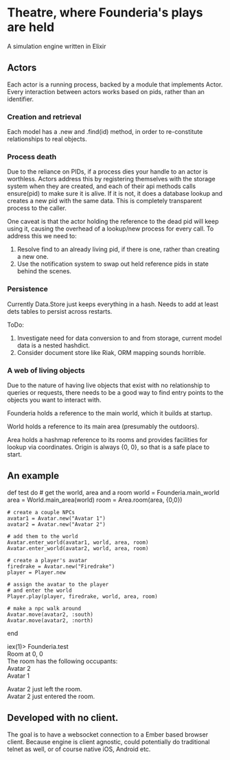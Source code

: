 # Theatre, where Founderia's plays are held
A simulation engine written in Elixir

## Actors
Each actor is a running process, backed by a module that implements Actor. Every interaction between actors works based on pids, rather than an identifier.

### Creation and retrieval
Each model has a .new and .find(id) method, in order to re-constitute relationships to real objects.

### Process death
Due to the reliance on PIDs, if a process dies your handle to an actor is worthless. Actors address this by registering themselves with the storage system when they are created, and each of their api methods calls ensure(pid) to make sure it is alive. If it is not, it does a database lookup and creates a new pid with the same data. This is completely transparent process to the caller. 

One caveat is that the actor holding the reference to the dead pid will keep using it, causing the overhead of a lookup/new process for every call. To address this we need to:  
1) Resolve find to an already living pid, if there is one, rather than creating a new one.  
2) Use the notification system to swap out held reference pids in state behind the scenes.

### Persistence 
Currently Data.Store just keeps everything in a hash. Needs to add at least dets tables to persist across restarts.

ToDo:  
1) Investigate need for data conversion to and from storage, current model data is a nested hashdict.  
2) Consider document store like Riak, ORM mapping sounds horrible.

### A web of living objects
Due to the nature of having live objects that exist with no relationship to queries or requests, there needs to be a good way to find entry points to the objects you want to interact with.

Founderia holds a reference to the main world, which it builds at startup.

World holds a reference to its main area (presumably the outdoors).

Area holds a hashmap reference to its rooms and provides facilities for lookup via coordinates. Origin is always {0, 0}, so that is a safe place to start.

## An example

  def test do
    # get the world, area and a room
    world = Founderia.main_world
    area = World.main_area(world)
    room = Area.room(area, {0,0})
    
    # create a couple NPCs
    avatar1 = Avatar.new("Avatar 1")
    avatar2 = Avatar.new("Avatar 2")

    # add them to the world
    Avatar.enter_world(avatar1, world, area, room)
    Avatar.enter_world(avatar2, world, area, room)

    # create a player's avatar
    firedrake = Avatar.new("Firedrake")
    player = Player.new

    # assign the avatar to the player
    # and enter the world
    Player.play(player, firedrake, world, area, room)

    # make a npc walk around
    Avatar.move(avatar2, :south)
    Avatar.move(avatar2, :north)
  end

iex(1)> Founderia.test  
Room at 0, 0  
The room has the following occupants:  
Avatar 2  
Avatar 1  

Avatar 2 just left the room.  
Avatar 2 just entered the room.  

## Developed with no client.
The goal is to have a websocket connection to a Ember based browser client. Because engine is client agnostic, could potentially do traditional telnet as well, or of course native iOS, Android etc.


